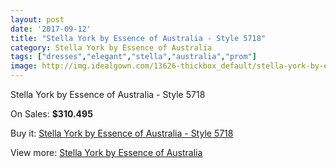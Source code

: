 ```yaml
---
layout: post
date: '2017-09-12'
title: "Stella York by Essence of Australia - Style 5718"
category: Stella York by Essence of Australia
tags: ["dresses","elegant","stella","australia","prom"]
image: http://img.idealgown.com/13626-thickbox_default/stella-york-by-essence-of-australia-style-5718.jpg
---
```

Stella York by Essence of Australia - Style 5718

On Sales: **$310.495**
<a href="https://www.idealgown.com/en/stella-york-by-essence-of-australia/5473-stella-york-by-essence-of-australia-style-5718.html"><amp-img layout="responsive" width="600" height="600" src="//img.idealgown.com/13626-thickbox_default/stella-york-by-essence-of-australia-style-5718.jpg" alt="Stella York by Essence of Australia - Style 5718 0" /></a>
<a href="https://www.idealgown.com/en/stella-york-by-essence-of-australia/5473-stella-york-by-essence-of-australia-style-5718.html"><amp-img layout="responsive" width="600" height="600" src="//img.idealgown.com/13628-thickbox_default/stella-york-by-essence-of-australia-style-5718.jpg" alt="Stella York by Essence of Australia - Style 5718 1" /></a>
<a href="https://www.idealgown.com/en/stella-york-by-essence-of-australia/5473-stella-york-by-essence-of-australia-style-5718.html"><amp-img layout="responsive" width="600" height="600" src="//img.idealgown.com/13627-thickbox_default/stella-york-by-essence-of-australia-style-5718.jpg" alt="Stella York by Essence of Australia - Style 5718 2" /></a>

Buy it: [Stella York by Essence of Australia - Style 5718](https://www.idealgown.com/en/stella-york-by-essence-of-australia/5473-stella-york-by-essence-of-australia-style-5718.html "Stella York by Essence of Australia - Style 5718")

View more: [Stella York by Essence of Australia](https://www.idealgown.com/en/79-stella-york-by-essence-of-australia "Stella York by Essence of Australia")